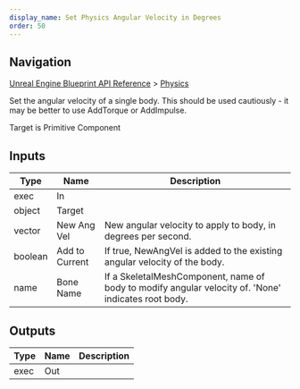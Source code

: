 ```yaml
---
display_name: Set Physics Angular Velocity in Degrees
order: 50
---
```

## Navigation

[Unreal Engine Blueprint API Reference](https://dev.epicgames.com/documentation/en-us/unreal-engine/BlueprintAPI) > [Physics](https://dev.epicgames.com/documentation/en-us/unreal-engine/BlueprintAPI/Physics)

Set the angular velocity of a single body.
This should be used cautiously - it may be better to use AddTorque or AddImpulse.

Target is Primitive Component

## Inputs

| Type | Name | Description |
| --- | --- | --- |
| exec | In |  |
| object | Target |  |
| vector | New Ang Vel | New angular velocity to apply to body, in degrees per second. |
| boolean | Add to Current | If true, NewAngVel is added to the existing angular velocity of the body. |
| name | Bone Name | If a SkeletalMeshComponent, name of body to modify angular velocity of. 'None' indicates root body. |

## Outputs

| Type | Name | Description |
| --- | --- | --- |
| exec | Out |  |
